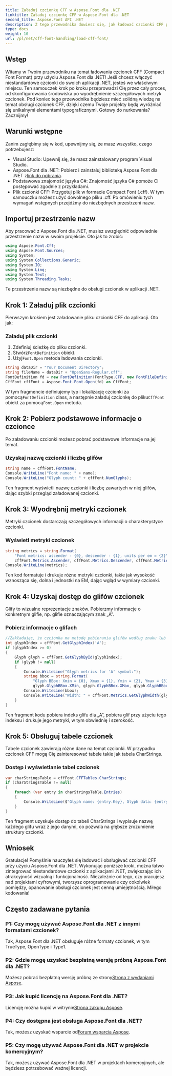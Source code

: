 ```yaml
---
title: Załaduj czcionkę CFF w Aspose.Font dla .NET
linktitle: Załaduj czcionkę CFF w Aspose.Font dla .NET
second_title: Aspose.Font API .NET
description: Z tego przewodnika dowiesz się, jak ładować czcionki CFF przy użyciu Aspose.Font dla .NET. Idealny dla programistów, którzy chcą ulepszyć swoje aplikacje .NET za pomocą niestandardowych czcionek.
type: docs
weight: 10
url: /pl/net/cff-font-handling/load-cff-font/
---
```

## Wstęp
Witamy w Twoim przewodniku na temat ładowania czcionek CFF (Compact Font Format) przy użyciu Aspose.Font dla .NET! Jeśli chcesz włączyć niestandardowe czcionki do swoich aplikacji .NET, jesteś we właściwym miejscu. Ten samouczek krok po kroku przeprowadzi Cię przez cały proces, od skonfigurowania środowiska po wyodrębnienie szczegółowych metryk czcionek. Pod koniec tego przewodnika będziesz mieć solidną wiedzę na temat obsługi czcionek CFF, dzięki czemu Twoje projekty będą wyróżniać się unikalnymi elementami typograficznymi. Gotowy do nurkowania? Zacznijmy!
## Warunki wstępne
Zanim zagłębimy się w kod, upewnijmy się, że masz wszystko, czego potrzebujesz:
- Visual Studio: Upewnij się, że masz zainstalowany program Visual Studio.
- Aspose.Font dla .NET: Pobierz i zainstaluj bibliotekę Aspose.Font dla .NET z[link do pobrania](https://releases.aspose.com/font/net/).
- Podstawowa znajomość języka C#: Znajomość języka C# pomoże Ci postępować zgodnie z przykładami.
- Plik czcionki CFF: Przygotuj plik w formacie Compact Font (.cff). W tym samouczku możesz użyć dowolnego pliku .cff.
Po omówieniu tych wymagań wstępnych przejdźmy do niezbędnych przestrzeni nazw.
## Importuj przestrzenie nazw
Aby pracować z Aspose.Font dla .NET, musisz uwzględnić odpowiednie przestrzenie nazw w swoim projekcie. Oto jak to zrobić:
```csharp
using Aspose.Font.Cff;
using Aspose.Font.Sources;
using System;
using System.Collections.Generic;
using System.IO;
using System.Linq;
using System.Text;
using System.Threading.Tasks;
```
Te przestrzenie nazw są niezbędne do obsługi czcionek w aplikacji .NET.
## Krok 1: Załaduj plik czcionki
Pierwszym krokiem jest załadowanie pliku czcionki CFF do aplikacji. Oto jak:
### Załaduj plik czcionki
1. Zdefiniuj ścieżkę do pliku czcionki.
2.  Stwórz`FontDefinition` obiekt.
3.  Użyj`Font.Open` metoda ładowania czcionki.
```csharp
string dataDir = "Your Document Directory";
string fileName = dataDir + "OpenSans-Regular.cff";
FontDefinition fd = new FontDefinition(FontType.CFF, new FontFileDefinition("cff", new FileSystemStreamSource(fileName)));
CffFont cffFont = Aspose.Font.Font.Open(fd) as CffFont;
```
 W tym fragmencie definiujemy typ i lokalizację czcionki za pomocą`FontDefinition` class, a następnie załaduj czcionkę do pliku`CffFont` obiekt za pomocą`Font.Open` metoda.
## Krok 2: Pobierz podstawowe informacje o czcionce
Po załadowaniu czcionki możesz pobrać podstawowe informacje na jej temat.
### Uzyskaj nazwę czcionki i liczbę glifów
```csharp
string name = cffFont.FontName;
Console.WriteLine("Font name: " + name);
Console.WriteLine("Glyph count: " + cffFont.NumGlyphs);
```
Ten fragment wyświetli nazwę czcionki i liczbę zawartych w niej glifów, dając szybki przegląd załadowanej czcionki.
## Krok 3: Wyodrębnij metryki czcionek
Metryki czcionek dostarczają szczegółowych informacji o charakterystyce czcionki.
### Wyświetl metryki czcionek
```csharp
string metrics = string.Format(
    "Font metrics: ascender - {0}, descender - {1}, units per em = {2}",
    cffFont.Metrics.Ascender, cffFont.Metrics.Descender, cffFont.Metrics.UnitsPerEM);
Console.WriteLine(metrics);
```
Ten kod formatuje i drukuje różne metryki czcionki, takie jak wysokość wznosząca się, dolna i jednostki na EM, dając wgląd w wymiary czcionki.
## Krok 4: Uzyskaj dostęp do glifów czcionek
Glify to wizualne reprezentacje znaków. Pobierzmy informacje o konkretnym glifie, np. glifie oznaczającym znak „A”.
### Pobierz informacje o glifach
```csharp
//Zakładając, że czcionka ma metodę pobierania glifów według znaku lub indeksu
int glyphIndex = cffFont.GetGlyphIndex('A');
if (glyphIndex >= 0)
{
    Glyph glyph = cffFont.GetGlyphById(glyphIndex);
    if (glyph != null)
    {
        Console.WriteLine("Glyph metrics for 'A' symbol:");
        string bbox = string.Format(
            "Glyph BBox: Xmin = {0}, Xmax = {1}, Ymin = {2}, Ymax = {3}",
            glyph.GlyphBBox.XMin, glyph.GlyphBBox.XMax, glyph.GlyphBBox.YMin, glyph.GlyphBBox.YMax);
        Console.WriteLine(bbox);
        Console.WriteLine("Width: " + cffFont.Metrics.GetGlyphWidth(glyphIndex));
    }
}
```
Ten fragment kodu pobiera indeks glifu dla „A”, pobiera glif przy użyciu tego indeksu i drukuje jego metryki, w tym obwiednię i szerokość.
## Krok 5: Obsługuj tabele czcionek
Tabele czcionek zawierają różne dane na temat czcionki. W przypadku czcionek CFF mogą Cię zainteresować tabele takie jak tabela CharStrings.
### Dostęp i wyświetlanie tabel czcionek
```csharp
var charStringsTable = cffFont.CFFTables.CharStrings;
if (charStringsTable != null)
{
    foreach (var entry in charStringsTable.Entries)
    {
        Console.WriteLine($"Glyph name: {entry.Key}, Glyph data: {entry.Value}");
    }
}
```
Ten fragment uzyskuje dostęp do tabeli CharStrings i wypisuje nazwę każdego glifu wraz z jego danymi, co pozwala na głębsze zrozumienie struktury czcionki.
## Wniosek
Gratulacje! Pomyślnie nauczyłeś się ładować i obsługiwać czcionki CFF przy użyciu Aspose.Font dla .NET. Wykonując poniższe kroki, można łatwo zintegrować niestandardowe czcionki z aplikacjami .NET, zwiększając ich atrakcyjność wizualną i funkcjonalność. Niezależnie od tego, czy pracujesz nad projektami cyfrowymi, tworzysz oprogramowanie czy cokolwiek pomiędzy, opanowanie obsługi czcionek jest cenną umiejętnością. Miłego kodowania!
## Często zadawane pytania
### P1: Czy mogę używać Aspose.Font dla .NET z innymi formatami czcionek?
Tak, Aspose.Font dla .NET obsługuje różne formaty czcionek, w tym TrueType, OpenType i Type1.
### P2: Gdzie mogę uzyskać bezpłatną wersję próbną Aspose.Font dla .NET?
 Możesz pobrać bezpłatną wersję próbną ze strony[Strona z wydaniami Aspose](https://releases.aspose.com/).
### P3: Jak kupić licencję na Aspose.Font dla .NET?
 Licencję można kupić w witrynie[Strona zakupu Aspose](https://purchase.aspose.com/buy).
### P4: Czy dostępna jest obsługa Aspose.Font dla .NET?
 Tak, możesz uzyskać wsparcie od[Forum wsparcia Aspose](https://forum.aspose.com/c/font/41).
### P5: Czy mogę używać Aspose.Font dla .NET w projekcie komercyjnym?
Tak, możesz używać Aspose.Font dla .NET w projektach komercyjnych, ale będziesz potrzebować ważnej licencji.

